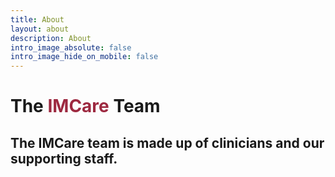 ```yaml
---
title: About
layout: about
description: About
intro_image_absolute: false
intro_image_hide_on_mobile: false
---
```


# The <span style='color: #9d2940'>IMCare</span> Team

## The IMCare team is made up of clinicians and our supporting staff.
